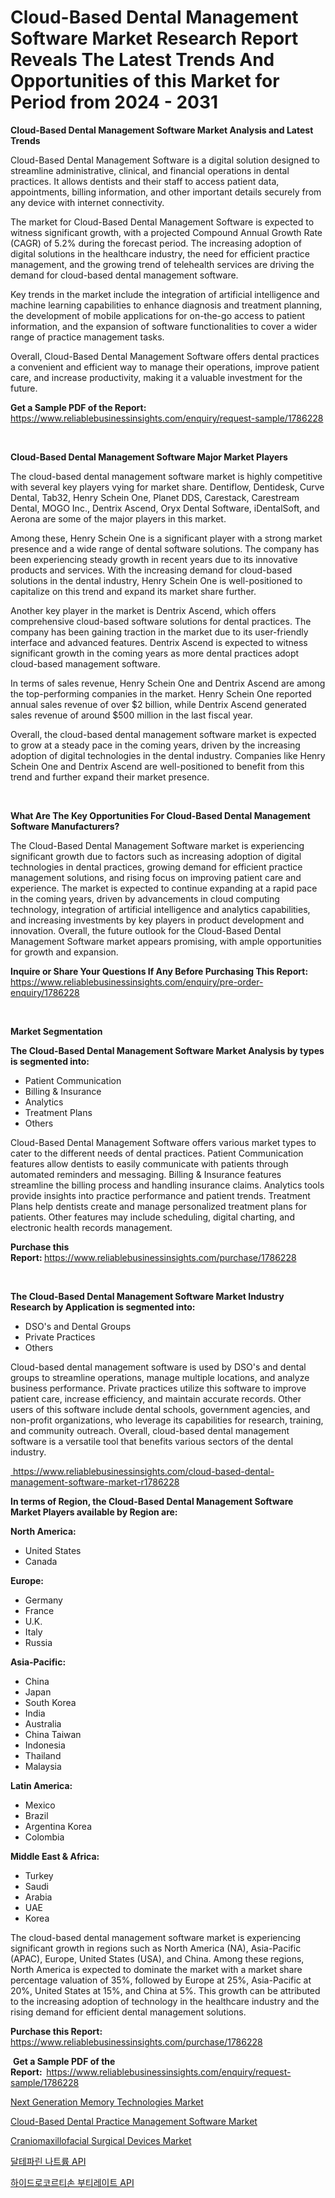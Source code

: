 <p><h1>Cloud-Based Dental Management Software Market Research Report Reveals The Latest Trends And Opportunities of this Market for Period from 2024 - 2031</h1></p><p><strong>Cloud-Based Dental Management Software Market Analysis and Latest Trends</strong></p>
<p><p>Cloud-Based Dental Management Software is a digital solution designed to streamline administrative, clinical, and financial operations in dental practices. It allows dentists and their staff to access patient data, appointments, billing information, and other important details securely from any device with internet connectivity.</p><p>The market for Cloud-Based Dental Management Software is expected to witness significant growth, with a projected Compound Annual Growth Rate (CAGR) of 5.2% during the forecast period. The increasing adoption of digital solutions in the healthcare industry, the need for efficient practice management, and the growing trend of telehealth services are driving the demand for cloud-based dental management software.</p><p>Key trends in the market include the integration of artificial intelligence and machine learning capabilities to enhance diagnosis and treatment planning, the development of mobile applications for on-the-go access to patient information, and the expansion of software functionalities to cover a wider range of practice management tasks.</p><p>Overall, Cloud-Based Dental Management Software offers dental practices a convenient and efficient way to manage their operations, improve patient care, and increase productivity, making it a valuable investment for the future.</p></p>
<p><strong>Get a Sample PDF of the Report:&nbsp;</strong> <a href="https://www.reliablebusinessinsights.com/enquiry/request-sample/1786228">https://www.reliablebusinessinsights.com/enquiry/request-sample/1786228</a></p>
<p>&nbsp;</p>
<p><strong>Cloud-Based Dental Management Software Major Market Players</strong></p>
<p><p>The cloud-based dental management software market is highly competitive with several key players vying for market share. Dentiflow, Dentidesk, Curve Dental, Tab32, Henry Schein One, Planet DDS, Carestack, Carestream Dental, MOGO Inc., Dentrix Ascend, Oryx Dental Software, iDentalSoft, and Aerona are some of the major players in this market.</p><p>Among these, Henry Schein One is a significant player with a strong market presence and a wide range of dental software solutions. The company has been experiencing steady growth in recent years due to its innovative products and services. With the increasing demand for cloud-based solutions in the dental industry, Henry Schein One is well-positioned to capitalize on this trend and expand its market share further.</p><p>Another key player in the market is Dentrix Ascend, which offers comprehensive cloud-based software solutions for dental practices. The company has been gaining traction in the market due to its user-friendly interface and advanced features. Dentrix Ascend is expected to witness significant growth in the coming years as more dental practices adopt cloud-based management software.</p><p>In terms of sales revenue, Henry Schein One and Dentrix Ascend are among the top-performing companies in the market. Henry Schein One reported annual sales revenue of over $2 billion, while Dentrix Ascend generated sales revenue of around $500 million in the last fiscal year.</p><p>Overall, the cloud-based dental management software market is expected to grow at a steady pace in the coming years, driven by the increasing adoption of digital technologies in the dental industry. Companies like Henry Schein One and Dentrix Ascend are well-positioned to benefit from this trend and further expand their market presence.</p></p>
<p>&nbsp;</p>
<p><strong>What Are The Key Opportunities For Cloud-Based Dental Management Software Manufacturers?</strong></p>
<p><p>The Cloud-Based Dental Management Software market is experiencing significant growth due to factors such as increasing adoption of digital technologies in dental practices, growing demand for efficient practice management solutions, and rising focus on improving patient care and experience. The market is expected to continue expanding at a rapid pace in the coming years, driven by advancements in cloud computing technology, integration of artificial intelligence and analytics capabilities, and increasing investments by key players in product development and innovation. Overall, the future outlook for the Cloud-Based Dental Management Software market appears promising, with ample opportunities for growth and expansion.</p></p>
<p><strong>Inquire or Share Your Questions If Any Before Purchasing This Report:</strong> <a href="https://www.reliablebusinessinsights.com/enquiry/pre-order-enquiry/1786228">https://www.reliablebusinessinsights.com/enquiry/pre-order-enquiry/1786228</a></p>
<p>&nbsp;</p>
<p><strong>Market Segmentation</strong></p>
<p><strong>The Cloud-Based Dental Management Software Market Analysis by types is segmented into:</strong></p>
<p><ul><li>Patient Communication</li><li>Billing & Insurance</li><li>Analytics</li><li>Treatment Plans</li><li>Others</li></ul></p>
<p><p>Cloud-Based Dental Management Software offers various market types to cater to the different needs of dental practices. Patient Communication features allow dentists to easily communicate with patients through automated reminders and messaging. Billing & Insurance features streamline the billing process and handling insurance claims. Analytics tools provide insights into practice performance and patient trends. Treatment Plans help dentists create and manage personalized treatment plans for patients. Other features may include scheduling, digital charting, and electronic health records management.</p></p>
<p><strong>Purchase this Report:&nbsp;</strong><a href="https://www.reliablebusinessinsights.com/purchase/1786228">https://www.reliablebusinessinsights.com/purchase/1786228</a></p>
<p>&nbsp;</p>
<p><strong>The Cloud-Based Dental Management Software Market Industry Research by Application is segmented into:</strong></p>
<p><ul><li>DSO's and Dental Groups</li><li>Private Practices</li><li>Others</li></ul></p>
<p><p>Cloud-based dental management software is used by DSO's and dental groups to streamline operations, manage multiple locations, and analyze business performance. Private practices utilize this software to improve patient care, increase efficiency, and maintain accurate records. Other users of this software include dental schools, government agencies, and non-profit organizations, who leverage its capabilities for research, training, and community outreach. Overall, cloud-based dental management software is a versatile tool that benefits various sectors of the dental industry.</p></p>
<p><a href="https://www.reliablebusinessinsights.com/cloud-based-dental-management-software-market-r1786228">&nbsp;https://www.reliablebusinessinsights.com/cloud-based-dental-management-software-market-r1786228</a></p>
<p><strong>In terms of Region, the Cloud-Based Dental Management Software Market Players available by Region are:</strong></p>
<p>
    <p> <strong> North America: </strong>
        <ul>
            <li>United States</li>
            <li>Canada</li>
        </ul>
        </p> 
    <p> <strong> Europe: </strong>
        <ul>
            <li>Germany</li>
            <li>France</li>
            <li>U.K.</li>
            <li>Italy</li>
            <li>Russia</li>
        </ul>
        </p> 
    <p> <strong> Asia-Pacific: </strong>
        <ul>
            <li>China</li>
            <li>Japan</li>
            <li>South Korea</li>
            <li>India</li>
            <li>Australia</li>
            <li>China Taiwan</li>
            <li>Indonesia</li>
            <li>Thailand</li>
            <li>Malaysia</li>
        </ul>
        </p> 
    <p> <strong> Latin America: </strong>
        <ul>
            <li>Mexico</li>
            <li>Brazil</li>
            <li>Argentina Korea</li>
            <li>Colombia</li>
        </ul>
        </p> 
    <p> <strong> Middle East & Africa: </strong>
        <ul>
            <li>Turkey</li>
            <li>Saudi</li>
            <li>Arabia</li>
            <li>UAE</li>
            <li>Korea</li>
        </ul>
    </p>
    </p>
<p><p>The cloud-based dental management software market is experiencing significant growth in regions such as North America (NA), Asia-Pacific (APAC), Europe, United States (USA), and China. Among these regions, North America is expected to dominate the market with a market share percentage valuation of 35%, followed by Europe at 25%, Asia-Pacific at 20%, United States at 15%, and China at 5%. This growth can be attributed to the increasing adoption of technology in the healthcare industry and the rising demand for efficient dental management solutions.</p></p>
<p><strong>Purchase this Report: </strong><a href="https://www.reliablebusinessinsights.com/purchase/1786228">https://www.reliablebusinessinsights.com/purchase/1786228</a></p>
<p>&nbsp;<strong>Get a Sample PDF of the Report:&nbsp;&nbsp;</strong><a href="https://www.reliablebusinessinsights.com/enquiry/request-sample/1786228">https://www.reliablebusinessinsights.com/enquiry/request-sample/1786228</a></p>
<p><strong></strong></p>
<p><p><a href="https://issuu.com/reportprime-2/docs/next-generation-memory-technologies-market-size-20">Next Generation Memory Technologies Market</a></p><p><a href="https://github.com/Whitneyboyettebo9kiw7yr13/Market-Research-Report-List-2/blob/main/cloud-based-dental-practice-management-software-market.md">Cloud-Based Dental Practice Management Software Market</a></p><p><a href="https://github.com/sonuprakash1/Market-Research-Report-List-3/blob/main/craniomaxillofacial-surgical-devices-market.md">Craniomaxillofacial Surgical Devices Market</a></p><p><a href="https://github.com/njolsky1/Market-Research-Report-List-1/blob/main/784298099080.md">달테파린 나트륨 API</a></p><p><a href="https://github.com/tasfiyaj85/Market-Research-Report-List-1/blob/main/904097499081.md">하이드로코르티손 부티레이트 API</a></p></p>